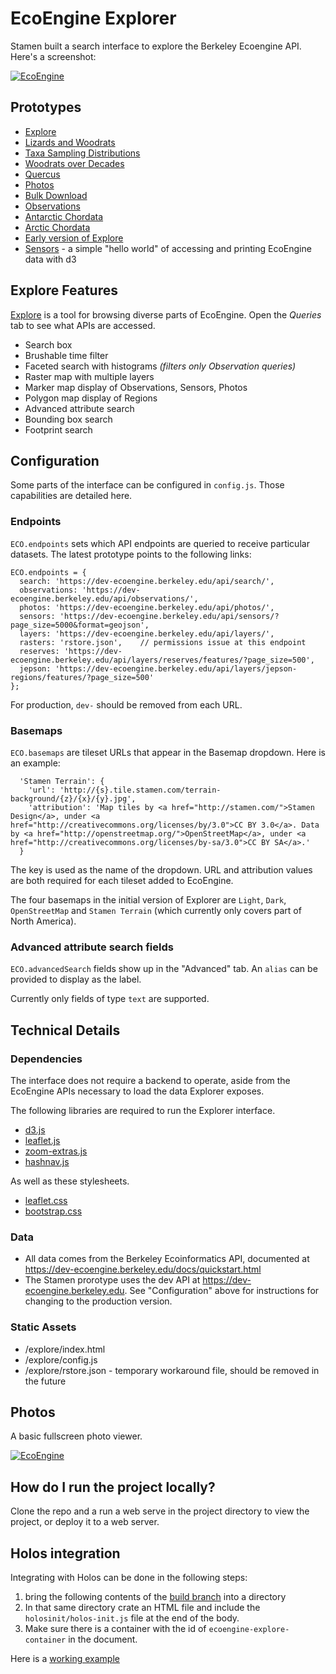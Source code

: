 # EcoEngine Explorer

Stamen built a search interface to explore the Berkeley Ecoengine API. Here's a screenshot:

[![EcoEngine](https://cloud.githubusercontent.com/assets/156229/5325698/82deef8a-7ca8-11e4-8a4a-921b5c684152.png)](http://stamen.github.io/ecoengine/explore/)

## Prototypes

* [Explore](http://stamen.github.io/ecoengine/explore/)
* [Lizards and Woodrats](http://stamen.github.io/ecoengine/prototypes/covis/lizards-woodrats.html)
* [Taxa Sampling Distributions](http://stamen.github.io/ecoengine/prototypes/covis/multiples-taxa.html)
* [Woodrats over Decades](http://stamen.github.io/ecoengine/prototypes/covis/multiples-decades.html)
* [Quercus](http://stamen.github.io/ecoengine/prototypes/covis/oaks.html)
* [Photos](http://stamen.github.io/ecoengine/photos/)
* [Bulk Download](http://stamen.github.io/ecoengine/prototypes/loading/bulk-download.html)
* [Observations](http://stamen.github.io/ecoengine/prototypes/observations/)
* [Antarctic Chordata](http://stamen.github.io/ecoengine/prototypes/projections/antarctica.html)
* [Arctic Chordata](http://stamen.github.io/ecoengine/prototypes/projections/arctic.html)
* [Early version of Explore](http://stamen.github.io/ecoengine/prototypes/multi/)
* [Sensors](http://stamen.github.io/ecoengine/prototypes/sensors/index.html) - a simple "hello world" of accessing and printing EcoEngine data with d3


## Explore Features

[Explore](http://stamen.github.io/ecoengine/explore) is a tool for browsing diverse parts of EcoEngine. Open the *Queries* tab to see what APIs are accessed.

* Search box
* Brushable time filter
* Faceted search with histograms *(filters only Observation queries)*
* Raster map with multiple layers
* Marker map display of Observations, Sensors, Photos
* Polygon map display of Regions
* Advanced attribute search
* Bounding box search
* Footprint search

## Configuration

Some parts of the interface can be configured in `config.js`. Those capabilities are detailed here.

### Endpoints

`ECO.endpoints` sets which API endpoints are queried to receive particular datasets. The latest prototype points to the following links:

```
ECO.endpoints = {
  search: 'https://dev-ecoengine.berkeley.edu/api/search/',
  observations: 'https://dev-ecoengine.berkeley.edu/api/observations/',
  photos: 'https://dev-ecoengine.berkeley.edu/api/photos/',
  sensors: 'https://dev-ecoengine.berkeley.edu/api/sensors/?page_size=5000&format=geojson',
  layers: 'https://dev-ecoengine.berkeley.edu/api/layers/',
  rasters: 'rstore.json',    // permissions issue at this endpoint
  reserves: 'https://dev-ecoengine.berkeley.edu/api/layers/reserves/features/?page_size=500',
  jepson: 'https://dev-ecoengine.berkeley.edu/api/layers/jepson-regions/features/?page_size=500'
};
```

For production, `dev-` should be removed from each URL.

### Basemaps

`ECO.basemaps` are tileset URLs that appear in the Basemap dropdown. Here is an example:

```
  'Stamen Terrain': {
    'url': 'http://{s}.tile.stamen.com/terrain-background/{z}/{x}/{y}.jpg',
    'attribution': 'Map tiles by <a href="http://stamen.com/">Stamen Design</a>, under <a href="http://creativecommons.org/licenses/by/3.0">CC BY 3.0</a>. Data by <a href="http://openstreetmap.org/">OpenStreetMap</a>, under <a href="http://creativecommons.org/licenses/by-sa/3.0">CC BY SA</a>.'
  }
```

The key is used as the name of the dropdown. URL and attribution values are both required for each tileset added to EcoEngine.

The four basemaps in the initial version of Explorer are `Light`, `Dark`, `OpenStreetMap` and `Stamen Terrain` (which currently only covers part of North America).

### Advanced attribute search fields

`ECO.advancedSearch` fields show up in the "Advanced" tab. An `alias` can be provided to display as the label.

Currently only fields of type `text` are supported.

## Technical Details

### Dependencies

The interface does not require a backend to operate, aside from the EcoEngine APIs necessary to load the data Explorer exposes.

The following libraries are required to run the Explorer interface.

* [d3.js](http://d3js.org/d3.v3.min.js)
* [leaflet.js](http://cdn.leafletjs.com/leaflet-0.7.3/leaflet.js)
* [zoom-extras.js](/lib/zoom-extras.js)
* [hashnav.js](/lib/hashnav.js)

As well as these stylesheets.

* [leaflet.css](http://cdn.leafletjs.com/leaflet-0.7.3/leaflet.css)
* [bootstrap.css](//maxcdn.bootstrapcdn.com/bootstrap/3.2.0/css/bootstrap.min.css)

### Data

* All data comes from the Berkeley Ecoinformatics API, documented at https://dev-ecoengine.berkeley.edu/docs/quickstart.html
* The Stamen prorotype uses the dev API at https://dev-ecoengine.berkeley.edu. See "Configuration" above for instructions for changing to the production version.

### Static Assets

* /explore/index.html
* /explore/config.js
* /explore/rstore.json          - temporary workaround file, should be removed in the future

## Photos

A basic fullscreen photo viewer.

[![EcoEngine](https://cloud.githubusercontent.com/assets/156229/5325740/c78b40d8-7ca9-11e4-99e7-8426a3e15cff.png)](http://stamen.github.io/ecoengine/photos/)

## How do I run the project locally?

Clone the repo and a run a web serve in the project directory to view the project, or deploy it to a web server.

## Holos integration
Integrating with Holos can be done in the following steps:

   1. bring the following contents of the [build branch](https://github.com/stamen/ecoengine/tree/build) into a directory
   2. In that same directory crate an HTML file and include the `holosinit/holos-init.js` file at the end of the body. 
   3. Make sure there is a container with the id of `ecoengine-explore-container` in the document.

Here is a [working example](http://studio.stamen.com/berkeley/show/holos/explore/)
